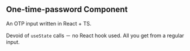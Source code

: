 ## One-time-password Component

An OTP input written in React + TS.

Devoid of `useState` calls － no React hook used.
All you get from a regular input.
